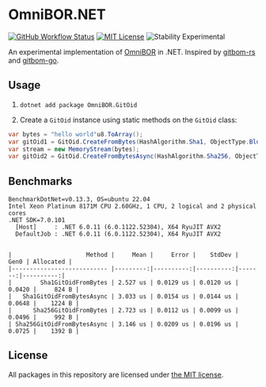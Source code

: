# OmniBOR.NET

[![GitHub Workflow Status](https://img.shields.io/github/actions/workflow/status/omnibor/omnibor-dotnet/build.yml?branch=main&style=for-the-badge)](https://github.com/omnibor/omnibor-dotnet/actions/workflows/build.yml?query=branch%3Amain)
[![MIT License](https://img.shields.io/github/license/omnibor/omnibor-dotnet?style=for-the-badge)](https://github.com/omnibor/omnibor-dotnet/blob/main/LICENSE.md)
![Stability Experimental](https://img.shields.io/badge/stability-experimental-orange.svg?style=for-the-badge)

An experimental implementation of [OmniBOR][1] in .NET. Inspired by [gitbom-rs][2] and [gitbom-go][3].

## Usage

1. `dotnet add package OmniBOR.GitOid`

2. Create a `GitOid` instance using static methods on the `GitOid` class:

```csharp
var bytes = "hello world"u8.ToArray();
var gitOid1 = GitOid.CreateFromBytes(HashAlgorithm.Sha1, ObjectType.Blob, DataBytes)
var stream = new MemoryStream(bytes);
var gitOid2 = GitOid.CreateFromBytesAsync(HashAlgorithm.Sha256, ObjectType.Blob, stream)
```

## Benchmarks

```
BenchmarkDotNet=v0.13.3, OS=ubuntu 22.04
Intel Xeon Platinum 8171M CPU 2.60GHz, 1 CPU, 2 logical and 2 physical cores
.NET SDK=7.0.101
  [Host]     : .NET 6.0.11 (6.0.1122.52304), X64 RyuJIT AVX2
  DefaultJob : .NET 6.0.11 (6.0.1122.52304), X64 RyuJIT AVX2


|                     Method |     Mean |     Error |    StdDev |   Gen0 | Allocated |
|--------------------------- |---------:|----------:|----------:|-------:|----------:|
|        Sha1GitOidFromBytes | 2.527 us | 0.0129 us | 0.0120 us | 0.0420 |     824 B |
|   Sha1GitOidFromBytesAsync | 3.033 us | 0.0154 us | 0.0144 us | 0.0648 |    1224 B |
|      Sha256GitOidFromBytes | 2.723 us | 0.0112 us | 0.0099 us | 0.0496 |     992 B |
| Sha256GitOidFromBytesAsync | 3.146 us | 0.0209 us | 0.0196 us | 0.0725 |    1392 B |
```

## License

All packages in this repository are licensed under [the MIT license](https://opensource.org/licenses/MIT).

[1]: https://omnibor.io
[2]: https://github.com/omnibor/gitbom-rs
[3]: https://github.com/fkautz/gitbom-go
